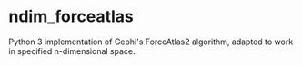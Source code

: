 # ndim_forceatlas
Python 3 implementation of Gephi's ForceAtlas2 algorithm, adapted to work in specified n-dimensional space.
